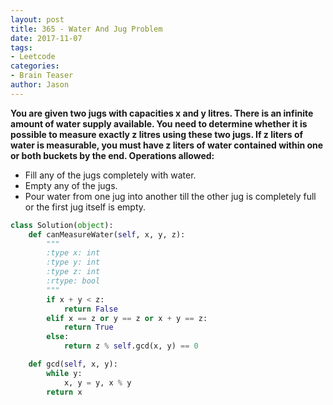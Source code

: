 ```yaml
---
layout: post
title: 365 - Water And Jug Problem
date: 2017-11-07
tags:
- Leetcode
categories:
- Brain Teaser
author: Jason
---
```

**You are given two jugs with capacities x and y litres. There is an infinite amount of water supply available. You need to determine whether it is possible to measure exactly z litres using these two jugs. If z liters of water is measurable, you must have z liters of water contained within one or both buckets by the end. Operations allowed:**
* Fill any of the jugs completely with water.
* Empty any of the jugs.
* Pour water from one jug into another till the other jug is completely full or the first jug itself is empty.


```python
class Solution(object):
    def canMeasureWater(self, x, y, z):
        """
        :type x: int
        :type y: int
        :type z: int
        :rtype: bool
        """
        if x + y < z:
            return False
        elif x == z or y == z or x + y == z:
            return True
        else:
            return z % self.gcd(x, y) == 0

    def gcd(self, x, y):
        while y:
            x, y = y, x % y
        return x
```
